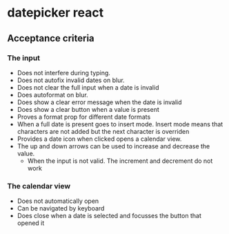 # datepicker react

## Acceptance criteria

### The input

- Does not interfere during typing.
- Does not autofix invalid dates on blur.
- Does not clear the full input when a date is invalid
- Does autoformat on blur.
- Does show a clear error message when the date is invalid
- Does show a clear button when a value is present
- Proves a format prop for different date formats
- When a full date is present goes to insert mode. Insert mode means that characters are not added but the next character is overriden
- Provides a date icon when clicked opens a calendar view.
- The up and down arrows can be used to increase and decrease the value.
  - When the input is not valid. The increment and decrement do not work

### The calendar view

- Does not automatically open
- Can be navigated by keyboard
- Does close when a date is selected and focusses the button that opened it
